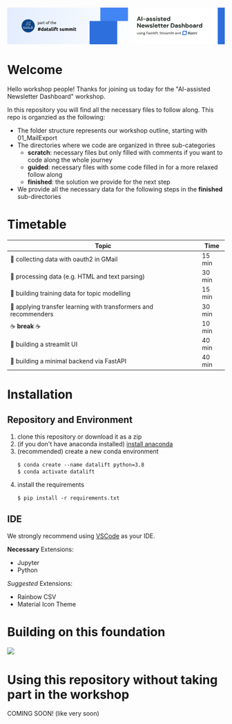 ![](banner.png)

# Welcome
Hello workshop people! Thanks for joining us today for the "AI-assisted Newsletter Dashboard" workshop.

In this repository you will find all the necessary files to follow along. This repo is organzied as the following:
- The folder structure represents our workshop outline, starting with 01_MailExport
- The directories where we code are organized in three sub-categories
  - **scratch**: necessary files but only filled with comments if you want to code along the whole journey
  - **guided**: necessary files with some code filled in for a more relaxed follow along
  - **finished**: the solution we provide for the next step
- We provide all the necessary data for the following steps in the **finished** sub-directories
# Timetable
| Topic                                                           | Time   |
| --------------------------------------------------------------- | ------ |
| 📧 collecting data with oauth2 in GMail                          | 15 min |
| 🔧 processing data (e.g. HTML and text parsing)                  | 30 min |
| 🔖 building training data for topic modelling                    | 15 min |
| 🧠 applying transfer learning with transformers and recommenders | 30 min |
| ☕ **break** ☕                                                   | 10 min |
| 👑 building a streamlit UI                                       | 40 min |
| 👾 building a minimal backend via FastAPI                        | 40 min |

# Installation
## Repository and Environment
1. clone this repository or download it as a zip
2. (if you don't have anaconda installed) [install anaconda](https://docs.conda.io/projects/conda/en/latest/user-guide/install/index.html)
3. (recommended) create a new conda environment
    ```
    $ conda create --name datalift python=3.8
    $ conda activate datalift
    ```
4. install the requirements
    ```
    $ pip install -r requirements.txt
    ```

## IDE
We strongly recommend using [VSCode](https://code.visualstudio.com/download) as your IDE. 

**Necessary** Extensions:
- Jupyter
- Python


*Suggested* Extensions:
- Rainbow CSV
- Material Icon Theme

# Building on this foundation
![](https://user-images.githubusercontent.com/57487741/175494769-e4f3a6c0-9d03-41e0-a990-8d70edcb8943.png)
# Using this repository without taking part in the workshop
COMING SOON! (like very soon)
